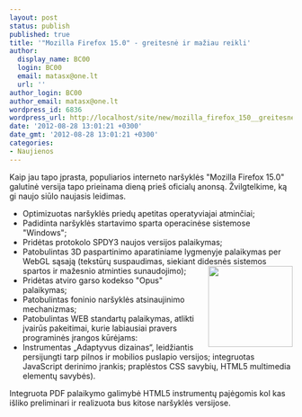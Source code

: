 ```yaml
---
layout: post
status: publish
published: true
title: '"Mozilla Firefox 15.0" - greitesnė ir mažiau reikli'
author:
  display_name: BC00
  login: BC00
  email: matasx@one.lt
  url: ''
author_login: BC00
author_email: matasx@one.lt
wordpress_id: 6836
wordpress_url: http://localhost/site/new/mozilla_firefox_150__greitesne_ir_maziau_reikli/
date: '2012-08-28 13:01:21 +0300'
date_gmt: '2012-08-28 13:01:21 +0300'
categories:
- Naujienos
---
```

<p>
	Kaip jau tapo įprasta, populiarios interneto nar&scaron;yklės &quot;Mozilla Firefox 15.0&quot; galutinė versija tapo prieinama dieną prie&scaron; oficialų anonsą. Žvilgtelkime, ką gi naujo siūlo naujasis leidimas.</p>
<ul>
<li>
		Optimizuotas nar&scaron;yklės priedų apetitas operatyviajai atminčiai;</li>
<li>
		Padidinta nar&scaron;yklės startavimo sparta operacinėse sistemose &quot;Windows&quot;;</li>
<li>
		Pridėtas protokolo SPDY3 naujos versijos palaikymas;</li>
<li>
		Patobulintas 3D paspartinimo aparatiniame lygmenyje palaikymas per WebGL sąsają (tekstūrų suspaudimas, siekiant didesnės sistemos spartos ir mažesnio atminties sunaudojimo);<img alt="" src="http://technews.lt/userfiles/mozilla%281%29.jpg" style="width: 150px; height: 144px; float: right;" /></li>
<li>
		Pridėtas atviro garso kodekso &quot;Opus&quot; palaikymas;</li>
<li>
		Patobulintas foninio nar&scaron;yklės atsinaujinimo mechanizmas;</li>
<li>
		Patobulintas WEB standartų palaikymas, atlikti įvairūs pakeitimai, kurie labiausiai pravers programinės įrangos kūrėjams:</li>
<li>
		Instrumentas &bdquo;Adaptyvus dizainas&ldquo;, leidžiantis persijungti tarp pilnos ir mobilios puslapio versijos; integruotas JavaScript derinimo įrankis; praplėstos CSS savybių, HTML5 multimedia elementų savybės).</li>
</ul>
<p>
	Integruota PDF palaikymo galimybė HTML5 instrumentų pajėgomis kol kas i&scaron;liko preliminari ir realizuota bus kitose nar&scaron;yklės versijose.</p>
